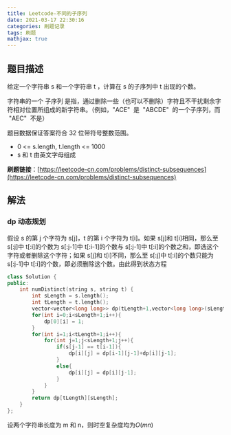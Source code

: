 ```yaml
---
title: Leetcode-不同的子序列
date: 2021-03-17 22:30:16
categories: 刷题记录
tags: 刷题
mathjax: true
---
```


## 题目描述

给定一个字符串 s 和一个字符串 t ，计算在 s 的子序列中 t 出现的个数。

字符串的一个 子序列 是指，通过删除一些（也可以不删除）字符且不干扰剩余字符相对位置所组成的新字符串。（例如，"ACE"  是  "ABCDE"  的一个子序列，而  "AEC"  不是）

题目数据保证答案符合 32 位带符号整数范围。

- 0 <= s.length, t.length <= 1000
- s 和 t 由英文字母组成

**刷题链接**：[https://leetcode-cn.com/problems/distinct-subsequences](https://leetcode-cn.com/problems/distinct-subsequences)

<!--more-->

## 解法

### dp 动态规划

假设 s 的第 j 个字符为 s[j]，t 的第 i 个字符为 t[i]。如果 s[j]和 t[i]相同，那么至 s[:j]中 t[:i]的个数为 s[:j-1]中 t[:i-1]的个数与 s[:j-1]中 t[:i]的个数之和，即选这个字符或者删除这个字符；如果 s[j]和 t[i]不同，那么至 s[:j]中 t[:i]的个数只能为 s[:j-1]中 t[:i]的个数，即必须删除这个数。由此得到状态方程

```C++
class Solution {
public:
    int numDistinct(string s, string t) {
        int sLength = s.length();
        int tLength = t.length();
        vector<vector<long long>> dp(tLength+1,vector<long long>(sLength+1,0));
        for(int i=0;i<sLength+1;i++){
            dp[0][i] = 1;
        }
        for(int i=1;i<tLength+1;i++){
            for(int j=1;j<sLength+1;j++){
                if(s[j-1] == t[i-1]){
                    dp[i][j] = dp[i-1][j-1]+dp[i][j-1];
                }
                else{
                    dp[i][j] = dp[i][j-1];
                }
            }
        }
        return dp[tLength][sLength];
    }
};
```

设两个字符串长度为 m 和 n，则时空复杂度均为$O(mn)$
